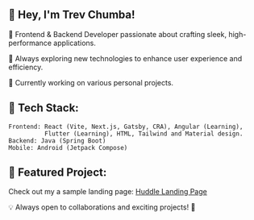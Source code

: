 ## 👋 Hey, I'm Trev Chumba!

🔹 Frontend & Backend Developer passionate about crafting sleek, high-performance applications.

🔹 Always exploring new technologies to enhance user experience and efficiency.

🔹 Currently working on various personal projects.
## 🚀 Tech Stack:

    Frontend: React (Vite, Next.js, Gatsby, CRA), Angular (Learning), 
              Flutter (Learning), HTML, Tailwind and Material design.
    Backend: Java (Spring Boot)
    Mobile: Android (Jetpack Compose)

## 📌 Featured Project:

Check out my a sample landing page: [Huddle Landing Page](https://trev-chumba.github.io/Huddle-landing/)

💡 Always open to collaborations and exciting projects! 🚀
